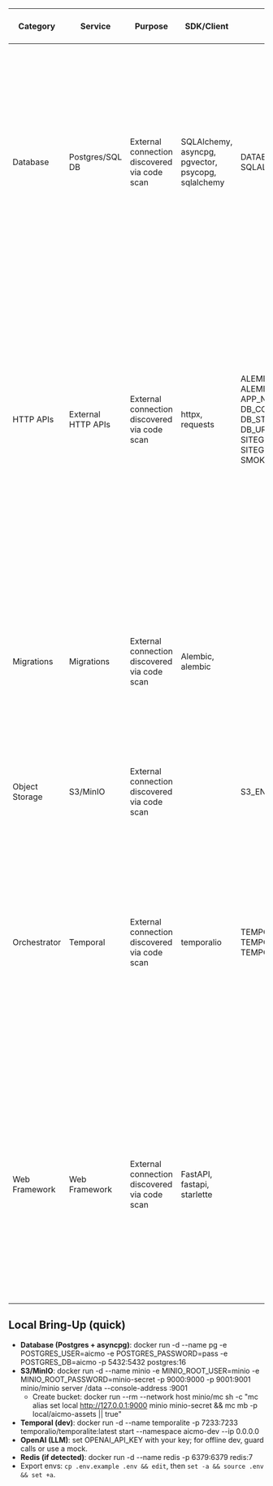 | Category | Service | Purpose | SDK/Client | Required ENV | Optional ENV | Secrets | Least-Privilege Notes | Local Mock | Code Refs |
|---|---|---|---|---|---|---|---|---|---|
| Database | Postgres/SQL DB | External connection discovered via code scan | SQLAlchemy, asyncpg, pgvector, psycopg, sqlalchemy | DATABASE_URL, SQLALCHEMY_URL |  |  |  | See checklist | .github/workflows/ci-lite.yml:103, .github/workflows/ci-lite.yml:182, .github/workflows/ci-lite.yml:191, .github/workflows/ci-lite.yml:214, .github/workflows/ci-lite.yml:215, .github/workflows/ci-lite.yml:216, .github/workflows/ci-lite.yml:218, .github/workflows/ci-lite.yml:220, .github/workflows/ci-lite.yml:266, .github/workflows/ci-lite.yml:277, .github/workflows/ci-lite.yml:346, .github/workflows/ci-lite.yml:352, .github/workflows/ci-lite.yml:385, .github/workflows/ci-lite.yml:412, .github/workflows/ci-lite.yml:47, .github/workflows/ci-lite.yml:70, .github/workflows/ci.yml:103, .github/workflows/ci.yml:110, .github/workflows/ci.yml:111, .github/workflows/ci.yml:164, .github/workflows/ci.yml:166, .github/workflows/ci.yml:184, .github/workflows/ci.yml:188, .github/workflows/ci.yml:194, .github/workflows/ci.yml:195, .github/workflows/ci.yml:210, backend/alembic.ini:5, backend/alembic.ini:8, backend/alembic/README.md:3, backend/alembic/env.py:12 |
| HTTP APIs | External HTTP APIs | External connection discovered via code scan | httpx, requests | ALEMBIC_CONFIG, ALEMBIC_OFFLINE, APP_NAME, DB_CONNECT_TIMEOUT, DB_STARTUP_RETRY_SECS, DB_URL, SITEGEN_ENABLED, SITEGEN_TASK_QUEUE, SMOKE_SKIP |  |  |  | See checklist | .github/workflows/ci.yml:146, backend/alembic/check_single_head.py:6, backend/alembic/env.py:121, backend/alembic/env.py:131, backend/alembic/env.py:166, backend/api/sitegen.py:18, backend/core/config.py:11, backend/core/config.py:12, backend/core/config.py:13, backend/core/config.py:14, backend/db/session.py:31, backend/modules/copyhook/tests/test_copyhook_v2.py:2, backend/modules/copyhook/tests/test_copyhook_v2.py:33, backend/modules/copyhook/tests/test_copyhook_v2.py:8, backend/modules/sitegen/routes.py:26, backend/modules/taste/router.py:28, backend/modules/taste/router.py:37, backend/modules/visualgen/tests/test_visualgen_v2.py:19, backend/modules/visualgen/tests/test_visualgen_v2.py:3, backend/tests/test_health_endpoints.py:2, backend/tests/test_health_endpoints.py:29, backend/tests/test_health_endpoints.py:8, backend/tests/test_metrics_endpoint.py:2, backend/tests/test_metrics_endpoint.py:9, backend/tests/test_models_asset.py:9, backend/tests/test_sitegen_toggle.py:7, backend/tests/test_taste_endpoints_integration.py:15, backend/tests/test_taste_endpoints_integration.py:26, backend/tests/test_taste_endpoints_integration.py:3, backend/tests/test_taste_endpoints_integration.py:41 |
| Migrations | Migrations | External connection discovered via code scan | Alembic, alembic |  |  |  |  | See checklist | .github/workflows/ci-lite.yml:214, .github/workflows/ci-lite.yml:220, .github/workflows/ci-lite.yml:238, .github/workflows/ci-lite.yml:239, .github/workflows/ci-lite.yml:240, .github/workflows/ci-lite.yml:244, .github/workflows/ci-lite.yml:246, .github/workflows/ci-lite.yml:256, .github/workflows/ci-lite.yml:261, .github/workflows/ci-lite.yml:262, .github/workflows/ci-lite.yml:270, .github/workflows/ci-lite.yml:273, .github/workflows/ci-lite.yml:279, .github/workflows/ci-lite.yml:293, .github/workflows/ci-lite.yml:296, .github/workflows/ci-lite.yml:307, .github/workflows/ci-lite.yml:319, .github/workflows/ci-lite.yml:32, .github/workflows/ci-lite.yml:320, .github/workflows/ci-lite.yml:321, .github/workflows/ci-lite.yml:325, .github/workflows/ci-lite.yml:326, .github/workflows/ci-lite.yml:328, .github/workflows/ci-lite.yml:329, .github/workflows/ci-lite.yml:333, .github/workflows/ci-lite.yml:361, .github/workflows/ci-lite.yml:365, .github/workflows/ci-lite.yml:366, .github/workflows/ci-lite.yml:367, .github/workflows/ci-lite.yml:375 |
| Object Storage | S3/MinIO | External connection discovered via code scan |  | S3_ENDPOINT |  |  |  | See checklist | backend/modules/copyhook/api/router.py:131, backend/modules/copyhook/api/router.py:160, backend/modules/visualgen/api/router.py:163, backend/tests/tools/test_inventory_script.py:21 |
| Orchestrator | Temporal | External connection discovered via code scan | temporalio | TEMPORAL_ADDRESS, TEMPORAL_E2E, TEMPORAL_NAMESPACE |  |  |  | See checklist | backend/api/sitegen.py:11, backend/api/sitegen.py:17, backend/minimal_tests/test_temporal_smoke.py:12, backend/minimal_tests/test_temporal_smoke.py:14, backend/minimal_tests/test_temporal_smoke.py:15, backend/minimal_tests/test_temporal_smoke.py:9, backend/routers/sitegen.py:12, backend/routers/sitegen.py:13, backend/routers/sitegen.py:4, backend/routers/workflows.py:13, backend/routers/workflows.py:14, backend/routers/workflows.py:5, backend/sitegen/worker.py:10, backend/sitegen/worker.py:4, backend/sitegen/worker.py:5, backend/sitegen/worker.py:9, backend/sitegen/workflows.py:3, backend/tests/test_workflows_mocked.py:45, backend/tests/test_workflows_mocked.py:46, docker/temporal-compose.clean.yml:19, docker/temporal-compose.clean.yml:36, docker/temporal-compose.clean.yml:60, docker/temporal-compose.clean.yml:69, docker/temporal-compose.yml:19, docker/temporal-compose.yml:36, docker/temporal-compose.yml:61, docker/temporal-compose.yml:70 |
| Web Framework | Web Framework | External connection discovered via code scan | FastAPI, fastapi, starlette |  |  |  |  | See checklist | backend/api/sitegen.py:7, backend/app.py:29, backend/app.py:47, backend/app.py:5, backend/app.py:6, backend/app.py:7, backend/app/main.py:1, backend/db/session.py:118, backend/main.py:1, backend/main.py:4, backend/minimal_app/main.py:1, backend/minimal_app/main.py:3, backend/minimal_tests/test_minimal.py:1, backend/modules/copyhook/api/router.py:1, backend/modules/copyhook/api/router.py:13, backend/modules/sitegen/routes.py:2, backend/modules/taste/router.py:121, backend/modules/taste/router.py:124, backend/modules/taste/router.py:6, backend/modules/visualgen/api/router.py:1, backend/routers/deployments.py:3, backend/routers/health.py:1, backend/routers/health.py:2, backend/routers/sitegen.py:3, backend/routers/sitegen_draft.py:1, backend/routers/sites.py:1, backend/routers/sites_compat.py:1, backend/routers/test.py:1, backend/routers/workflows.py:3, backend/routers/workflows.py:92 |

## Local Bring-Up (quick)
- **Database (Postgres + asyncpg)**: docker run -d --name pg -e POSTGRES_USER=aicmo -e POSTGRES_PASSWORD=pass -e POSTGRES_DB=aicmo -p 5432:5432 postgres:16
- **S3/MinIO**: docker run -d --name minio -e MINIO_ROOT_USER=minio -e MINIO_ROOT_PASSWORD=minio-secret -p 9000:9000 -p 9001:9001 minio/minio server /data --console-address :9001
  - Create bucket: docker run --rm --network host minio/mc sh -c "mc alias set local http://127.0.0.1:9000 minio minio-secret && mc mb -p local/aicmo-assets || true"
- **Temporal (dev)**: docker run -d --name temporalite -p 7233:7233 temporalio/temporalite:latest start --namespace aicmo-dev --ip 0.0.0.0
- **OpenAI (LLM)**: set OPENAI_API_KEY with your key; for offline dev, guard calls or use a mock.
- **Redis (if detected)**: docker run -d --name redis -p 6379:6379 redis:7
- Export envs: `cp .env.example .env && edit`, then `set -a && source .env && set +a`.
